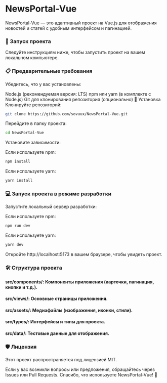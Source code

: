 # NewsPortal-Vue
 NewsPortal-Vue — это адаптивный проект на Vue.js для отображения новостей и статей с удобным интерфейсом и пагинацией.

### 🚀 Запуск проекта
Следуйте инструкциям ниже, чтобы запустить проект на вашем локальном компьютере.

### 📋 Предварительные требования
Убедитесь, что у вас установлены:

Node.js (рекомендуемая версия: LTS)
npm или yarn (в комплекте с Node.js)
Git для клонирования репозитория (опционально)
🔧 Установка
Клонируйте репозиторий:

```sh
git clone https://github.com/sovuux/NewsPortal-Vue.git
```
Перейдите в папку проекта:

```sh
cd NewsPortal-Vue
```
Установите зависимости:


Если используете npm:

```sh
npm install
```
Если используете yarn:
```sh
yarn install
```
### 💻 Запуск проекта в режиме разработки
Запустите локальный сервер разработки:

Если используете npm:
```sh
npm run dev
```
Если используете yarn:
```sh
yarn dev
```
Откройте http://localhost:5173 в вашем браузере, чтобы увидеть проект.


### 🛠️ Структура проекта
#### src/components/: Компоненты приложения (карточки, пагинация, кнопки и т.д.).
#### src/views/: Основные страницы приложения.
#### src/assets/: Медиафайлы (изображения, иконки, стили).
#### src/types/: Интерфейсы и типы для проекта.
#### src/data/: Тестовые данные для отображения.

### 🛡️ Лицензия
Этот проект распространяется под лицензией MIT.

Если у вас возникли вопросы или предложения, обращайтесь через Issues или Pull Requests. Спасибо, что используете NewsPortal-Vue! 🎉